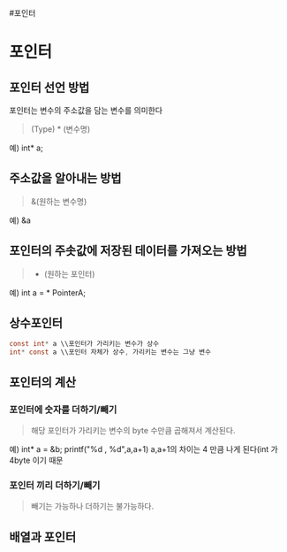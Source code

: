 	 

#포인터

# 포인터 

## 포인터 선언 방법

포인터는 변수의 주소값을 담는 변수를 의미한다

> (Type) * (변수명)

예) int* a;

## 주소값을 알아내는 방법

>&(원하는 변수명)

예) &a

## 포인터의 주솟값에 저장된 데이터를 가져오는 방법

> * (원하는 포인터)

예) int a = * PointerA;

## 상수포인터

```c
const int* a \\포인터가 가리키는 변수가 상수
int* const a \\포인터 자체가 상수, 가리키는 변수는 그냥 변수
```

## 포인터의 계산

### 포인터에 숫자를 더하기/빼기
> 해당 포인터가 가리키는 변수의 byte 수만큼 곱해져서 계산된다.

예) 
int* a = &b;
printf("%d , %d",a,a+1)
a,a+1의 차이는 4 만큼 나게 된다(int 가 4byte 이기 때문

### 포인터 끼리 더하기/빼기
> 빼기는 가능하나 더하기는 불가능하다.


## 배열과 포인터

